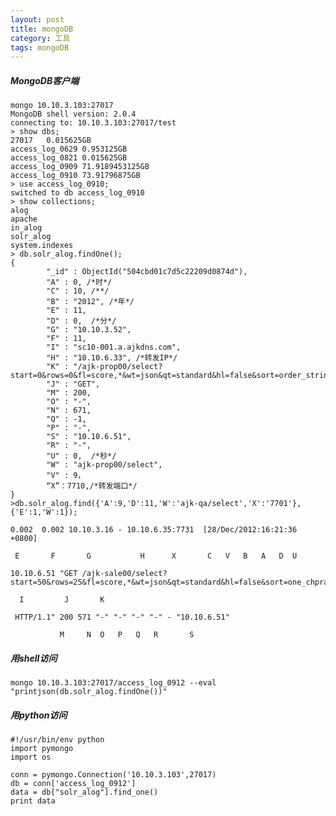 ```yaml
---
layout: post
title: mongoDB
category: 工具 
tags: mongoDB
---
```

##### MongoDB客户端
    mongo 10.10.3.103:27017
    MongoDB shell version: 2.0.4
    connecting to: 10.10.3.103:27017/test
    > show dbs;
    27017   0.015625GB
    access_log_0629 0.953125GB
    access_log_0821 0.015625GB
    access_log_0909 71.9189453125GB
    access_log_0910 73.91796875GB
    > use access_log_0910;
    switched to db access_log_0910
    > show collections;
    alog
    apache
    in_alog
    solr_alog
    system.indexes
    > db.solr_alog.findOne();
    {
            "_id" : ObjectId("504cbd01c7d5c22209d0874d"),
            "A" : 0, /*时*/
            "C" : 10, /**/
            "B" : "2012", /*年*/
            "E" : 11,
            "D" : 0,  /*分*/
            "G" : "10.10.3.52",
            "F" : 11,
            "I" : "sc10-001.a.ajkdns.com",
            "H" : "10.10.6.33", /*转发IP*/
            "K" : "/ajk-prop00/select?start=0&rows=0&fl=score,*&wt=json&qt=standard&hl=false&sort=order_string+desc%2Crank_level+asc%2Cscore+desc%2Crank_sub_level+asc%2Crank_score+desc&q=_val_:\\x22map(rank_score2,1057.71,10000,0,1)\\x22&fq=city_id%3A15&fq=area_code%3A09000903%2A&fq=islist%3A1&fq=hpendtime%3A%5B0+TO+1347206400%5D+OR+hpstarttime%3A%5B1347206400+TO+%2A%5D",
            "J" : "GET",
            "M" : 200,
            "O" : "-",
            "N" : 671,
            "Q" : -1,
            "P" : "-",
            "S" : "10.10.6.51",
            "R" : "-",
            "U" : 0,  /*秒*/
            "W" : "ajk-prop00/select",
            "V" : 9，
            “X”：7710,/*转发端口*/
    }
    >db.solr_alog.find({'A':9,'D':11,'W':'ajk-qa/select','X':'7701'},{'E':1,'W':1});
    
    0.002  0.002 10.10.3.16 - 10.10.6.35:7731  [28/Dec/2012:16:21:36 +0800] 
    
     E       F       G           H      X       C   V   B   A   D  U    
    
    10.10.6.51 "GET /ajk-sale00/select?start=50&rows=25&fl=score,*&wt=json&qt=standard&hl=false&sort=one_chpratio+desc%2Chpplanid+asc&q=commid%3A201589&fq=city_id%3A17&fq=hpstarttime%3A%5B%2A+TO+1356682896%5D&fq=hpendtime%3A%5B1356682896+TO+%2A%5D&test_1356682896=Listing_Property_SearchSaleController
    
      I         J       K
    
     HTTP/1.1" 200 571 "-" "-" "-" "-" - "10.10.6.51"    
    
               M     N  O   P   Q   R       S  
    
##### 用shell访问
    mongo 10.10.3.103:27017/access_log_0912 --eval "printjson(db.solr_alog.findOne())"

##### 用python访问
    #!/usr/bin/env python
    import pymongo
    import os
    
    conn = pymongo.Connection('10.10.3.103',27017)
    db = conn['access_log_0912']
    data = db["solr_alog"].find_one()
    print data
